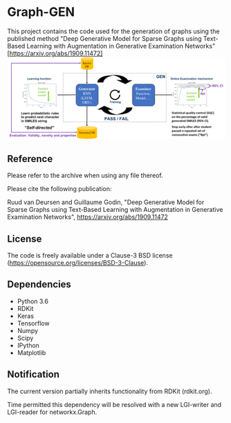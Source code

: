 # Graph-GEN
This project contains the code used for the generation of graphs using the published method "Deep Generative Model for Sparse Graphs using Text-Based Learning with Augmentation in Generative Examination Networks" [https://arxiv.org/abs/1909.11472] 
![GEN Framework](GEN_explained.png)

## Reference

Please refer to the archive when using any file thereof.

Please cite the following publication:

Ruud van Deursen and Guillaume Godin, "Deep Generative Model for Sparse Graphs using Text-Based Learning with Augmentation in Generative Examination Networks", https://arxiv.org/abs/1909.11472

## License
The code is freely available under a Clause-3 BSD license (https://opensource.org/licenses/BSD-3-Clause).

## Dependencies

* Python 3.6
* RDKit
* Keras
* Tensorflow
* Numpy
* Scipy
* IPython
* Matplotlib

## Notification

The current version partially inherits functionality from RDKit (rdkit.org).

Time permitted this dependency will be resolved with a new LGI-writer and LGI-reader for networkx.Graph.
